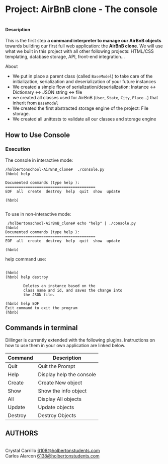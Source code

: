 
<h1> Project: AirBnB clone - The console </h1>
   
<p>
  <img src="https://www.google.com/url?sa=i&amp;url=https%3A%2F%2Fmedium.com%2Fkeycafe%2Fthe-history-of-airbnb-397c3d539f27&amp;psig=AOvVaw2xG-eHGr0dj1p8JV71h6wv&amp;ust=1686696070369000&amp;source=images&amp;cd=vfe&amp;ved=0CBAQjRxqFwoTCLiG1djmvv8CFQAAAAAdAAAAABAQ" alt="" loading="lazy" style="" />
</p>


<h4>Description</h4>

<p>This is the first step <strong>a command interpreter to manage our AirBnB objects</strong> towards building our first full web application: the <strong>AirBnB clone</strong>.  We will use what we built in this project with all other following projects: HTML/CSS templating, database storage, API, front-end integration… </p>

<p>About</p>

<ul>
<li>We put in place a parent class (called <code>BaseModel</code>) to take care of the initialization, serialization and deserialization of your future instances</li>
<li>We created a simple flow of serialization/deserialization: Instance &lt;-&gt; Dictionary &lt;-&gt; JSON string &lt;-&gt; file</li>
<li>we created all classes used for AirBnB (<code>User</code>, <code>State</code>, <code>City</code>, <code>Place</code>&hellip;) that inherit from <code>BaseModel</code></li>
<li>We created the first abstracted storage engine of the project: File storage. </li>
<li>We created all unittests to validate all our classes and storage engine</li>
</ul>

<h2>How to Use Console</h2>

<h3>Execution</h3>

<p>The console in interactive mode:</p>

<pre><code>/holbertonschool-AirBnB_clone#  ./console.py
(hbnb) help

Documented commands (type help <topic>):
========================================
EOF  all  create  destroy  help  quit  show  update

(hbnb)

</code></pre>

<p>To use in non-interactive mode: </p>

<pre><code> /holbertonschool-AirBnB_clone# echo "help" | ./console.py
(hbnb)
Documented commands (type help <topic>):
========================================
EOF  all  create  destroy  help  quit  show  update

(hbnb)
</code></pre>

<p>help command use: </p>

<pre><code> 
(hbnb)
(hbnb) help destroy

        Deletes an instance based on the
        class name and id, and saves the change into
        the JSON file.

(hbnb) help EOF
Exit command to exit the program
(hbnb)
</code></pre>


## Commands in terminal

Dillinger is currently extended with the following plugins.
Instructions on how to use them in your own application are linked below.

| Command | Description |
| ------ | ------ |
| Quit | Quit the Prompt |
| Help | Display help the console |
| Create | Create New object |
| Show | Show the info object |
| All | Display All objects |
| Update | Update objects |
| Destroy | Destroy Objects |

## AUTHORS

<br>Crystal Carrillo <6108@holbertonstudents.com>
<br>Carlos Alarcon   <6138@holbertonstudents.com>


